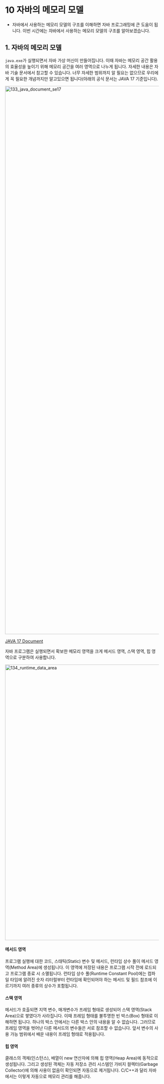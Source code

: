 # 10 자바의 메모리 모델 
- 자바에서 사용하는 메모리 모델의 구조를 이해하면 자바 프로그래밍에 큰 도움이 됩니다. 이번 시간에는 자바에서 사용하는 메모리 모델의 구조를 알아보겠습니다.

## 1. 자바의 메모리 모델
`java.exe`가 실행되면서 자바 가상 머신이 만들어집니다. 이때 자바는 메모리 공간 활용의 효율성을 높이기 위해 메모리 공간을 여러 영역으로 나누게 됩니다. 자세한 내용은 자바 기술 문서에서 참고할 수 있습니다. 너무 자세한 범위까지 알 필요는 없으므로 우리에게 꼭 필요한 개념까지만 알고있으면 됩니다(아래의 공식 문서는 JAVA 17 기준입니다). 

<img width="1790" alt="133_java_document_se17" src="https://github.com/user-attachments/assets/4aa15579-345e-401e-853f-05424926735c">

[JAVA 17 Document](https://docs.oracle.com/javase/specs/jvms/se17/html/jvms-1.html)

자바 프로그램은 실행되면서 확보한 메모리 영역을 크게 메서드 영역, 스택 영역, 힙 영역으로 구분하여 사용합니다. 

<img width="900" alt="134_runtime_data_area" src="https://github.com/user-attachments/assets/e7729ae4-06aa-4220-b864-c50794c571fe">

#### 메서드 영역 
프로그램 실행에 대한 코드, 스태틱(Static) 변수 및 메서드, 런타임 상수 풀이 메서드 영역(Method Area)에 생성됩니다. 이 영역에 저장된 내용은 프로그램 시작 전에 로드되고 프로그램 종료 시 소멸됩니다. 런타임 상수 풀(Runtime Constant Pool)에는 컴파일 타임에 알려진 숫자 리터럴부터 런타임에 확인되어야 하는 메서드 및 필드 참조에 이르기까지 여러 종류의 상수가 포함됩니다.

#### 스택 영역
메서드가 호출되면 지역 변수, 매개변수가 프레임 형태로 생성되어 스택 영역(Stack Area)으로 쌓였다가 사라집니다. 이때 프레임 형태를 불투명한 빈 박스(Box) 형태로 이해하면 됩니다. 하나의 박스 안에서는 다른 박스 안의 내용을 알 수 없습니다. 그러므로 프레임 영역을 벗어난 다른 메서드의 변수들은 서로 참조할 수 없습니다. 앞서 변수의 사용 가능 범위에서 배운 내용이 프레임 형태로 적용됩니다. 

#### 힙 영역 
클래스의 객체(인스턴스), 배열이 new 연산자에 의해 힙 영역(Heap Area)에 동적으로 생성됩니다. 그리고 생성된 객체는 자동 저장소 관리 시스템인 가비지 컬렉터(Garbage Collector)에 의해 사용이 없음이 확인되면 자동으로 제거됩니다. C/C++과 달리 자바에서는 이렇게 자동으로 메모리 관리를 해줍니다.

